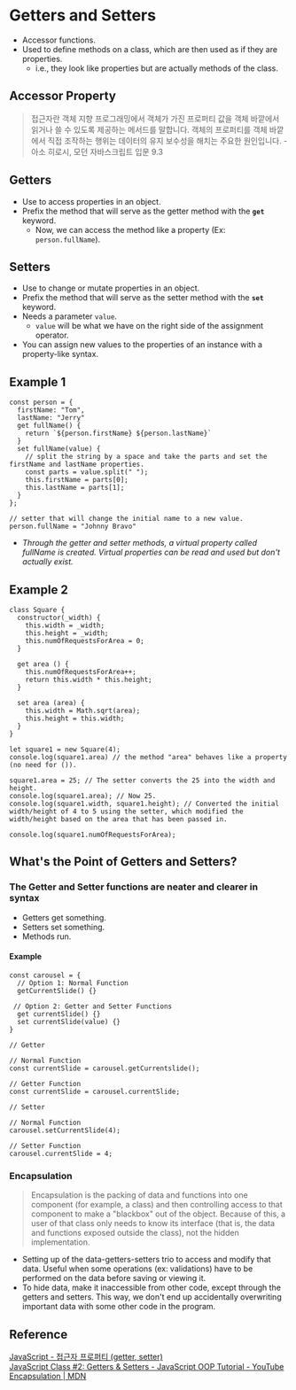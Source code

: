 # Getters and Setters
- Accessor functions.
- Used to define methods on a class, which are then used as if they are properties.
  - i.e., they look like properties but are actually methods of the class.

## Accessor Property
> 접근자란 객체 지향 프로그래밍에서 객체가 가진 프로퍼티 값을 객체 바깥에서 읽거나 쓸 수 있도록 제공하는 메서드를 말합니다. 객체의 프로퍼티를 객체 바깥에서 직접 조작하는 행위는 데이터의 유지 보수성을 해치는 주요한 원인입니다. - 아소 히로시, 모던 자바스크립트 입문 9.3

## Getters
- Use to access properties in an object.
- Prefix the method that will serve as the getter method with the **`get`** keyword.
  - Now, we can access the method like a property (Ex: `person.fullName`).

## Setters
- Use to change or mutate properties in an object.
- Prefix the method that will serve as the setter method with the **`set`** keyword.
- Needs a parameter `value`.
  - `value` will be what we have on the right side of the assignment operator.
- You can assign new values to the properties of an instance with a property-like syntax.

## Example 1
```
const person = {
  firstName: "Tom",
  lastName: "Jerry"
  get fullName() {
    return `${person.firstName} ${person.lastName}`
  }
  set fullName(value) {
    // split the string by a space and take the parts and set the firstName and lastName properties.
    const parts = value.split(" ");
    this.firstName = parts[0];
    this.lastName = parts[1];
  }
};

// setter that will change the initial name to a new value.
person.fullName = "Johnny Bravo"
```
- *Through the getter and setter methods, a virtual property called fullName is created. Virtual properties can be read and used but don't actually exist.*

## Example 2
```
class Square {
  constructor(_width) {
    this.width = _width;
    this.height = _width;
    this.numOfRequestsForArea = 0;
  }
  
  get area () {
    this.numOfRequestsForArea++;
    return this.width * this.height;
  }
  
  set area (area) {
    this.width = Math.sqrt(area);
    this.height = this.width;
  }
}

let square1 = new Square(4);
console.log(square1.area) // the method "area" behaves like a property (no need for ()).

square1.area = 25; // The setter converts the 25 into the width and height.
console.log(square1.area); // Now 25.
console.log(square1.width, square1.height); // Converted the initial width/height of 4 to 5 using the setter, which modified the width/height based on the area that has been passed in.

console.log(square1.numOfRequestsForArea);
```

## What's the Point of Getters and Setters?
### The Getter and Setter functions are neater and clearer in syntax
- Getters get something.
- Setters set something.
- Methods run.
#### Example
```
const carousel = {
  // Option 1: Normal Function
  getCurrentSlide() {}

 // Option 2: Getter and Setter Functions
  get currentSlide() {}
  set currentSlide(value) {}
}
```
```
// Getter

// Normal Function
const currentSlide = carousel.getCurrentslide();

// Getter Function
const currentSlide = carousel.currentSlide;
```
```
// Setter

// Normal Function
carousel.setCurrentSlide(4);

// Setter Function
carousel.currentSlide = 4;
```

### Encapsulation
> Encapsulation is the packing of data and functions into one component (for example, a class) and then controlling access to that component to make a "blackbox" out of the object. Because of this, a user of that class only needs to know its interface (that is, the data and functions exposed outside the class), not the hidden implementation.
- Setting up of the data-getters-setters trio to access and modify that data. Useful when some operations (ex: validations) have to be performed on the data before saving or viewing it.
- To hide data, make it inaccessible from other code, except through the getters and setters. This way, we don't end up accidentally overwriting important data with some other code in the program.

## Reference
[JavaScript - 접근자 프로퍼티 (getter, setter)](https://velog.io/@bigbrothershin/JavaScript-%EC%A0%91%EA%B7%BC%EC%9E%90-%ED%94%84%EB%A1%9C%ED%8D%BC%ED%8B%B0-getter-setter)  
[JavaScript Class #2: Getters & Setters - JavaScript OOP Tutorial - YouTube](https://www.youtube.com/watch?v=y4wDanUBNmE&ab_channel=dcode)  
[Encapsulation | MDN](https://developer.mozilla.org/en-US/docs/Glossary/Encapsulation)
